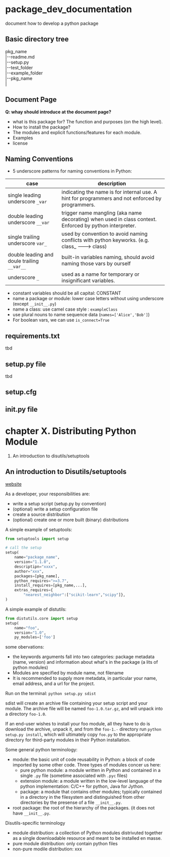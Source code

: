 # package_dev_documentation
document how to develop a python package

Basic directory tree
------------------
pkg_name  		<br>
|--readme.md		<br>
|--setup.py		<br>
|--test_folder	<br>
|--example_folder<br>
|--pkg_name		<br>
|		<br>

Document Page
------------------
**Q: whay should introduce at the document page?**

- what is this package for? The function and purposes (on the high level).
- How to install the package?
- The modules and explicit functions/features for each module.
- Examples
- license 

Naming Conventions
------------------
- 5 underscore patterns for naming conventions in Python:

|case|description|
|-----|----------|
|single leading underscore `_var` | indicating the name is for internal use. A hint for programmers and not enforced by programmers.|
|double leading underscore `__var` | trigger name mangling (aka name decorating) when used in class context. Enforced by python interpreter.|
|single trailing underscore `var_` | used by convention to avoid naming conflicts with python keyworks. (e.g. class_ ---> class)
| double leading and doule trailing `__var__` | built-in variables naming, should avoid naming those vars by ourself |
| underscore `_` | used as a name for temporary or insignificant variables. |

- constant variables should be all capital: CONSTANT
- name a package or module: lower case letters without using underscore (except `__init__.py`)
- name a class: use camel case style : `exampleClass`
- use plural nouns to name sequence data (`names=['Alice','Bob']`)
- For boolean vars, we can use `is_connect=True`

requirements.txt
-----------------
tbd

setup.py file
-----------------
tbd

setup.cfg
-----------------

__init__.py file
---
# chapter X. Distributing Python Module

1. An introduction to disutils/setuptools

An introduction to Disutils/setuptools
------------------
[website](https://docs.python.org/3/distutils/introduction.html#distutils-simple-example)

As a developer, your responsibilities are:

- write a setup script (setup.py by convention)
- (optional) write a setup configuration file
- create a source distribution
- (optional) create one or more built (binary) distributions

A simple example of setuptools:

```python
from setuptools import setup

# call the setup
setup(
	name="package_name",
	version="1.1.0",
	descriptipn="xxxx",
	author="xxx",
	packages=[pkg_name],
	python_requires=">=3.7",
	install_requires=[pkg_name,...],
	extras_requires={
		"nearest_neighbor":["scikit-learn","scipy"]},
)
```

A simple example of distutils:

```python
from distutils.core import setup
setup(
	name="foo",
	version="1.0",
	py_modules=['foo']
```
some obervations:

- the keywords arguments fall into two categories: package metadata (name, version) and information about what's in the package (a lits of python modules)
- Modules are specified by module name, not filename
- It is recommended to supply more metadata, in particular your name, email address, and a url for the project.

Run on the terminal: `python setup.py sdist`

sdist will create an archive file containing your setup script and your module. The archive file will be named `foo-1.0.tar.gz`, and will unpack into a directory `foo-1.0`.

If an end-user wishes to install your foo module, all they have to do is download the archive, unpack it, and from the `foo-1.-` directory run `python setup.py install`, which will ultimately copy `foo.py` to the appropriate directory for third-party modules in their Python installation.

Some general python terminology:

- module: the basic unit of code reusability in Python: a block of code imported by some other code. Three types of modules concer us here: 
	- pure python module: a module written in Python and contained in a single `.py` file (sometime associated with `.pyc` files)
	- extension module: a module written in the low-level language of the python implementation: C/C++ for python, Java for Jython.
	- package: a module that contains other modules; typically contained in a directory in the filesystem and distinguished from other directories by the presense of a file `__init__.py`.
- root package: the root of the hierarchy of the packages. (it does not have `__init__.py`.

Disutils-specific terminology

- module distribution: a collection of Python modules distrivuted together as a single downloadable resource and meant to be installed en masse.
- pure module distribution: only contain python files
- non-pure modile distribution: xxx